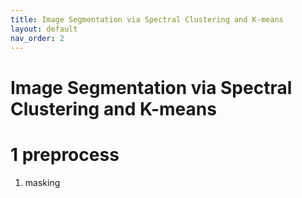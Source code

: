 ```yaml
---
title: Image Segmentation via Spectral Clustering and K-means
layout: default
nav_order: 2
---
```


# Image Segmentation via Spectral Clustering and K-means

# 1 preprocess
1. masking